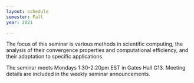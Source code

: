 ```yaml
---
layout: schedule
semester: Fall
year: 2021

---
```


The focus of this seminar is various methods in scientific computing,
the analysis of their convergence properties and computational efficiency,
and their adaptation to specific applications.

The seminar meets Mondays 1:30-2:20pm EST in Gates Hall G13. Meeting details are included in the weekly seminar announcements.

